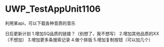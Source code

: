 # UWP_TestAppUnit1106
利用某api，可以下载各种音质的音乐

日后更新计划
1.增加SQ品质的链接？（别想了，我不想写）
2.增加其他品质的XX（不想加）
3.增加更多条搜索记录
4.做个排版
5.增加复制按钮（可以加几个）

